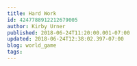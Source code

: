 ```yaml
---
title: Hard Work
id: 4247788912212679005
author: Kirby Urner
published: 2018-06-24T11:20:00.001-07:00
updated: 2018-06-24T12:38:02.397-07:00
blog: world_game
tags: 
---
```



